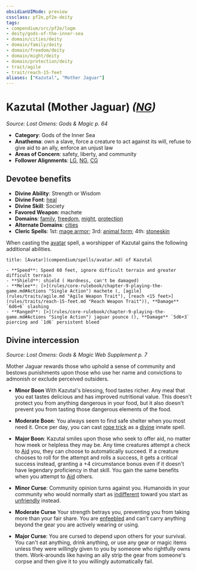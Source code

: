 ```yaml
---
obsidianUIMode: preview
cssclass: pf2e,pf2e-deity
tags:
- compendium/src/pf2e/logm
- deity/gods-of-the-inner-sea
- domain/cities/deity
- domain/family/deity
- domain/freedom/deity
- domain/might/deity
- domain/protection/deity
- trait/agile
- trait/reach-15-feet
aliases: ["Kazutal", "Mother Jaguar"]
---
```

# Kazutal (Mother Jaguar) *([NG](rules/traits/ng-b1.md "Neutral Good Alignment Trait"))*  
*Source: Lost Omens: Gods & Magic p. 64*  

- **Category**: Gods of the Inner Sea
- **Anathema**: own a slave, force a creature to act against its will, refuse to give aid to an ally, enforce an unjust law
- **Areas of Concern**: safety, liberty, and community
- **Follower Alignments**: [LG](rules/traits/lg-b1.md "Lawful Good Alignment Trait"), [NG](rules/traits/ng-b1.md "Neutral Good Alignment Trait"), [CG](rules/traits/cg-b1.md "Chaotic Good Alignment Trait")

## Devotee benefits

- **Divine Ability**: Strength or Wisdom
- **Divine Font**: [heal](heal.md)
- **Divine Skill**: Society
- **Favored Weapon**: machete
- **Domains**: [family](Reference/Compendium/Setting/domains.md#Family), [freedom](Reference/Compendium/Setting/domains.md#Freedom), [might](Reference/Compendium/Setting/domains.md#Might), [protection](Reference/Compendium/Setting/domains.md#Protection)
- **Alternate Domains**: [cities](Reference/Compendium/Setting/domains.md#Cities)
- **Cleric Spells**: 1st: [mage armor](mage-armor.md); 3rd: [animal form](animal-form.md); 4th: [stoneskin](stoneskin.md)

When casting the [avatar](avatar.md) spell, a worshipper of Kazutal gains the following additional abilities.

```ad-embed-avatar
title: [Avatar](compendium/spells/avatar.md) of Kazutal

- **Speed**: Speed 60 feet, ignore difficult terrain and greater difficult terrain
- **Shield**: shield ( Hardness, can't be damaged)
- **Melee**: [>](rules/core-rulebook/chapter-9-playing-the-game.md#Actions "Single Action") machete (, [agile](rules/traits/agile.md "Agile Weapon Trait"), [reach <15 feet>](rules/traits/reach-15-feet.md "Reach Weapon Trait")), **Damage** `6d6+6` slashing 
- **Ranged**: [>](rules/core-rulebook/chapter-9-playing-the-game.md#Actions "Single Action") jaguar pounce (), **Damage** `5d6+3` piercing and `1d6` persistent bleed 
```

## Divine intercession
*Source: Lost Omens: Gods & Magic Web Supplement p. 7*

Mother Jaguar rewards those who uphold a sense of community and bestows punishments upon those who use her name and convictions to admonish or exclude perceived outsiders.

- **Minor Boon** With Kazutal's blessing, food tastes richer. Any meal that you eat tastes delicious and has improved nutritional value. This doesn't protect you from anything dangerous in your food, but it also doesn't prevent you from tasting those dangerous elements of the food.
- **Moderate Boon**: You always seem to find safe shelter when you most need it. Once per day, you can cast [rope trick](rope-trick.md) as a [divine](divine.md "Divine Tradition Trait") innate spell.
- **Major Boon**: Kazutal smiles upon those who seek to offer aid, no matter how meek or helpless they may be. Any time creatures attempt a check to [Aid](aid.md) you, they can choose to automatically succeed. If a creature chooses to roll for the attempt and rolls a success, it gets a critical success instead, granting a +4 circumstance bonus even if it doesn't have legendary proficiency in that skill. You gain the same benefits when you attempt to [Aid](aid.md) others.

- **Minor Curse**: Community opinion turns against you. Humanoids in your community who would normally start as [indifferent](conditions.md#Indifferent) toward you start as [unfriendly](conditions.md#Unfriendly) instead.
- **Moderate Curse** Your strength betrays you, preventing you from taking more than your fair share. You are [enfeebled](conditions.md#Enfeebled) and can't carry anything beyond the gear you are actively wearing or using.
- **Major Curse**: You are cursed to depend upon others for your survival. You can't eat anything, drink anything, or use any gear or magic items unless they were willingly given to you by someone who rightfully owns them. Work-arounds like having an ally strip the gear from someone's corpse and then give it to you willingly automatically fail.